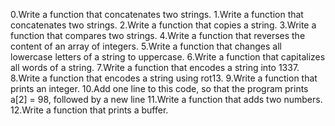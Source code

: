 0.Write a function that concatenates two strings.
1.Write a function that concatenates two strings.
2.Write a function that copies a string.
3.Write a function that compares two strings.
4.Write a function that reverses the content of an array of integers.
5.Write a function that changes all lowercase letters of a string to uppercase.
6.Write a function that capitalizes all words of a string.
7.Write a function that encodes a string into 1337.
8.Write a function that encodes a string using rot13.
9.Write a function that prints an integer.
10.Add one line to this code, so that the program prints a[2] = 98, followed by a new line
11.Write a function that adds two numbers.
12.Write a function that prints a buffer.
